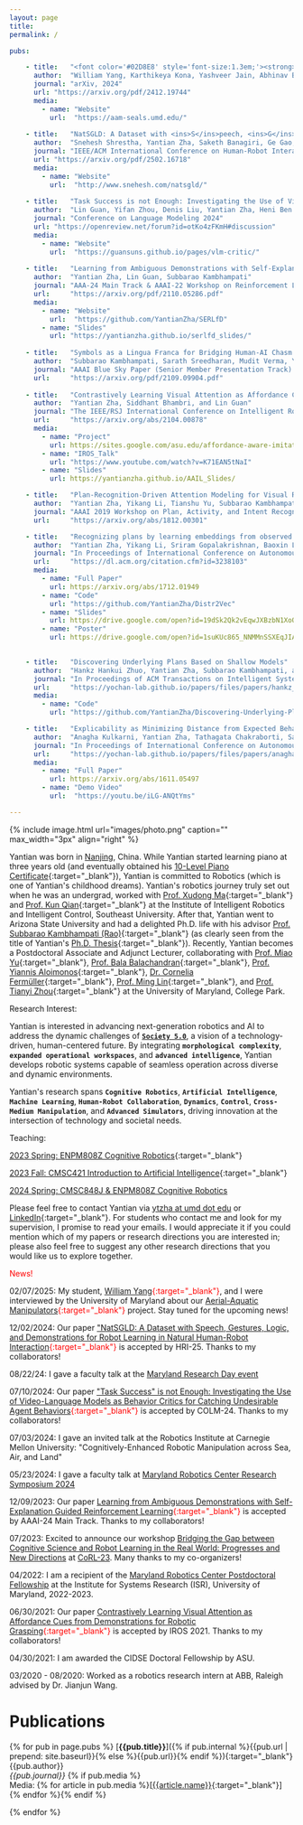 ```yaml
---
layout: page
title:
permalink: /

pubs:

    - title:   "<font color='#02D8E8' style='font-size:1.3em;'><strong>AAM-SEALS</strong></font>: Developing <font color='#02D8E8' style='font-size:1.3em;'><strong>A</strong></font>erial-<font color='#02D8E8' style='font-size:1.3em;'><strong>A</strong></font>quatic <font color='#02D8E8' style='font-size:1.3em;'><strong>M</strong></font>anipulators in <font color='#02D8E8' style='font-size:1.3em;'><strong>SE</strong></font>a, <font color='#02D8E8' style='font-size:1.3em;'><strong>A</strong></font>ir, and <font color='#02D8E8' style='font-size:1.3em;'><strong>L</strong></font>and <font color='#02D8E8' style='font-size:1.3em;'><strong>S</strong></font>imulator"
      author:  "William Yang, Karthikeya Kona, Yashveer Jain, Abhinav Bhamidipati, Tomer Atzili, Xiaomin Lin, Yantian Zha"
      journal: "arXiv, 2024"
      url: "https://arxiv.org/pdf/2412.19744"
      media:
        - name: "Website"
          url:  "https://aam-seals.umd.edu/"
          
    - title:   "NatSGLD: A Dataset with <ins>S</ins>peech, <ins>G</ins>estures, <ins>L</ins>ogic, and <ins>D</ins>emonstrations for Robot Learning in <ins>Nat</ins>ural Human-Robot Interaction"
      author:  "Snehesh Shrestha, Yantian Zha, Saketh Banagiri, Ge Gao, Yiannis Aloimonos, Cornelia Fermüller"
      journal: "IEEE/ACM International Conference on Human-Robot Interaction (Data Paper), 2025"
      url: "https://arxiv.org/pdf/2502.16718"
      media:
        - name: "Website"
          url:  "http://www.snehesh.com/natsgld/"
          
    - title:   "Task Success is not Enough: Investigating the Use of VideoLanguage Models as Behavior Critics for Catching Undesirable Agent Behaviors"
      author:  "Lin Guan, Yifan Zhou, Denis Liu, Yantian Zha, Heni Ben Amor, Subbarao Kambhampati"
      journal: "Conference on Language Modeling 2024"
      url: "https://openreview.net/forum?id=otKo4zFKmH#discussion"
      media:
        - name: "Website"
          url:  "https://guansuns.github.io/pages/vlm-critic/"
  
    - title:   "Learning from Ambiguous Demonstrations with Self-Explanation Guided Reinforcement Learning"
      author:  "Yantian Zha, Lin Guan, Subbarao Kambhampati"
      journal: "AAA-24 Main Track & AAAI-22 Workshop on Reinforcement Learning in Games 2022."
      url:     "https://arxiv.org/pdf/2110.05286.pdf"
      media:
        - name: "Website"
          url:  "https://github.com/YantianZha/SERLfD"
        - name: "Slides"
          url: "https://yantianzha.github.io/serlfd_slides/"
      
    - title:   "Symbols as a Lingua Franca for Bridging Human-AI Chasm for Explainable and Advisable AI Systems"
      author:  "Subbarao Kambhampati, Sarath Sreedharan, Mudit Verma, Yantian Zha, Lin Guan"
      journal: "AAAI Blue Sky Paper (Senior Member Presentation Track) 2022."
      url:     "https://arxiv.org/pdf/2109.09904.pdf"
      
    - title:   "Contrastively Learning Visual Attention as Affordance Cues from Demonstrations for Robotic Grasping"
      author:  "Yantian Zha, Siddhant Bhambri, and Lin Guan"
      journal: "The IEEE/RSJ International Conference on Intelligent Robots and Systems (IROS) 2021."
      url:     "https://arxiv.org/abs/2104.00878"
      media:
        - name: "Project"
          url: https://sites.google.com/asu.edu/affordance-aware-imitation/project
        - name: "IROS_Talk"
          url: "https://www.youtube.com/watch?v=K71EAN5tNaI"
        - name: "Slides"
          url: https://yantianzha.github.io/AAIL_Slides/

    - title:   "Plan-Recognition-Driven Attention Modeling for Visual Recognition"
      author:  "Yantian Zha, Yikang Li, Tianshu Yu, Subbarao Kambhampati and Baoxin Li"
      journal: "AAAI 2019 Workshop on Plan, Activity, and Intent Recognition (PAIR)."
      url:     "https://arxiv.org/abs/1812.00301"

    - title:   "Recognizing plans by learning embeddings from observed action distributions"
      author:  "Yantian Zha, Yikang Li, Sriram Gopalakrishnan, Baoxin Li, and Subbarao Kambhampati"
      journal: "In Proceedings of International Conference on Autonomous Agents and Multiagent Systems (AAMAS) 2018."
      url:     "https://dl.acm.org/citation.cfm?id=3238103"
      media:
        - name: "Full Paper"
          url: https://arxiv.org/abs/1712.01949
        - name: "Code"
          url: "https://github.com/YantianZha/Distr2Vec"
        - name: "Slides"
          url: https://drive.google.com/open?id=19dSk2Qk2vEqwJXBzbN1XoQJIa-YdMGdY
        - name: "Poster"
          url: https://drive.google.com/open?id=1suKUc865_NNMMnSSXEqJIA7gmjAKlOb2

  
    - title:   "Discovering Underlying Plans Based on Shallow Models"
      author:  "Hankz Hankui Zhuo, Yantian Zha, Subbarao Kambhampati, and Xin Tian"
      journal: "In Proceedings of ACM Transactions on Intelligent Systems and Technology (ACM-TIST) 2019."
      url:     "https://yochan-lab.github.io/papers/files/papers/hankz_tist_19.pdf"
      media:
        - name: "Code"
          url: "https://github.com/YantianZha/Discovering-Underlying-Plans-Based-on-Shallow-Models"

    - title:   "Explicability as Minimizing Distance from Expected Behavior"
      author:  "Anagha Kulkarni, Yantian Zha, Tathagata Chakraborti, Satya Gautam Vadlamudi, Yu Zhang and Subbarao Kambhampati"
      journal: "In Proceedings of International Conference on Autonomous Agents and Multiagent Systems (AAMAS) 2019."
      url:     "https://yochan-lab.github.io/papers/files/papers/anagha-aamas-2019.pdf"
      media:
        - name: "Full Paper"
          url: https://arxiv.org/abs/1611.05497
        - name: "Demo Video"
          url:  "https://youtu.be/iLG-ANQtYms"

---
```


{% include image.html url="images/photo.png" caption="" max_width="3px" align="right" %}

Yantian was born in [Nanjing](https://en.wikipedia.org/wiki/Nanjing), China. While Yantian started learning piano at three years old (and eventually obtained his [10-Level Piano Certificate](https://drive.google.com/file/d/0BzFSKJBTOGjKRExJZENGajlCVG8/view?usp=sharing&resourcekey=0-KWtW85aPuDjuFek7g6yO7w){:target="_blank"}), Yantian is committed to Robotics (which is one of Yantian's childhood dreams). Yantian's robotics journey truly set out when he was an undergrad, worked with [Prof. Xudong Ma](https://automation.seu.edu.cn/2019/0528/c24505a275234/page.htm){:target="_blank"} and [Prof. Kun Qian](https://automation.seu.edu.cn/2019/0528/c24504a275190/page.htm){:target="_blank"} at the Institute of Intelligent Robotics and Intelligent Control, Southeast University. After that, Yantian went to Arizona State University and had a delighted Ph.D. life with his advisor [Prof. Subbarao Kambhampati (Rao)](http://rakaposhi.eas.asu.edu/){:target="_blank"} (as clearly seen from the title of Yantian's [Ph.D. Thesis](https://yantianzha.github.io/yantianthesis.github.io/){:target="_blank"}). Recently, Yantian becomes a Postdoctoral Associate and Adjunct Lecturer, collaborating with [Prof. Miao Yu](https://enme.umd.edu/clark/faculty/607/Miao-Yu){:target="_blank"}, [Prof. Bala Balachandran](https://enme.umd.edu/clark/faculty/508/Balakumar-Balachandran){:target="_blank"}, [Prof. Yiannis Aloimonos](http://users.umiacs.umd.edu/~yiannis/){:target="_blank"}, [Dr. Cornelia Fermüller](https://isr.umd.edu/clark/faculty/1168/Cornelia-Ferm%C3%BCller){:target="_blank"}, [Prof. Ming Lin](https://www.cs.umd.edu/people/lin){:target="_blank"}, and [Prof. Tianyi Zhou](https://tianyizhou.github.io/){:target="_blank"} at the University of Maryland, College Park.

Research Interest:

Yantian is interested in advancing next-generation robotics and AI to address the dynamic challenges of [**`Society 5.0`**](https://library.oapen.org/bitstream/handle/20.500.12657/41719/2020_Book_Society50.pdf?sequence=1#page=18), a vision of a technology-driven, human-centered future. By integrating **`morphological complexity`**, **`expanded operational workspaces`**, and **`advanced intelligence`**, Yantian develops robotic systems capable of seamless operation across diverse and dynamic environments.

Yantian's research spans **`Cognitive Robotics`**, **`Artificial Intelligence`**, **`Machine Learning`**, **`Human-Robot Collaboration`**, **`Dynamics`**, **`Control`**, **`Cross-Medium Manipulation`**, and **`Advanced Simulators`**, driving innovation at the intersection of technology and societal needs.

Teaching:

[2023 Spring: ENPM808Z Cognitive Robotics](https://docs.google.com/document/d/1RfCNIVXaBYseH8Emi6-MqRROzQ9chSlO1hnIwO-QP4s/edit?usp=sharing){:target="_blank"}

[2023 Fall: CMSC421 Introduction to Artificial Intelligence](https://docs.google.com/document/d/16qWFxya8yX7eqli0KFXa5lACFgTqGPfBPaSzh9uzTh4/edit?usp=sharing){:target="_blank"}

[2024 Spring: CMSC848J & ENPM808Z Cognitive Robotics]()

Please feel free to contact Yantian via [ytzha at umd dot edu](mailto:ytzha@umd.edu) or [LinkedIn](https://www.linkedin.com/in/ytzha){:target="_blank"}. For students who contact me and look for my supervision, I promise to read your emails. I would appreciate it if you could mention which of my papers or research directions you are interested in; please also feel free to suggest any other research directions that you would like us to explore together.

<span style="color:red">News!</span>

02/07/2025: My student, <span style="color:red">[William Yang](https://www.linkedin.com/in/william-yang-66ab84221){:target="_blank"}</span>, and I were interviewed by the University of Maryland about our <span style="color:red">[Aerial-Aquatic Manipulators](https://arxiv.org/pdf/2412.19744){:target="_blank"}</span> project. Stay tuned for the upcoming news!

12/02/2024: Our paper <span style="color:red">["NatSGLD: A Dataset with <ins>S</ins>peech, <ins>G</ins>estures, <ins>L</ins>ogic, and <ins>D</ins>emonstrations for Robot Learning in <ins>Nat</ins>ural Human-Robot Interaction](http://www.snehesh.com/natsgld/){:target="_blank"}</span> is accepted by HRI-25. Thanks to my collaborators!

08/22/24: I gave a faculty talk at the [Maryland Research Day event](https://www.cs.umd.edu/community/research-day)

07/10/2024: Our paper <span style="color:red">["Task Success" is not Enough: Investigating the Use of Video-Language Models as Behavior Critics for Catching Undesirable Agent Behaviors](https://openreview.net/forum?id=otKo4zFKmH#discussion){:target="_blank"}</span> is accepted by COLM-24. Thanks to my collaborators!

07/03/2024: I gave an invited talk at the Robotics Institute at Carnegie Mellon University: "Cognitively-Enhanced Robotic Manipulation across Sea, Air, and Land"

05/23/2024: I gave a faculty talk at [Maryland Robotics Center Research Symposium 2024](https://robotics.umd.edu/symposium2024)

12/09/2023: Our paper <span style="color:red">[Learning from Ambiguous Demonstrations with Self-Explanation Guided Reinforcement Learning](https://drive.google.com/file/d/1WdI10Rg3jWXfKpos8nqHh7qjJmU0ALOi/view){:target="_blank"}</span> is accepted by AAAI-24 Main Track. Thanks to my collaborators!

07/2023: Excited to announce our workshop [Bridging the Gap between Cognitive Science and Robot Learning in the Real World: Progresses and New Directions](https://yantianzha.github.io/crl.github.io/) at [CoRL-23](https://www.corl2023.org/). Many thanks to my co-organizers!

04/2022: I am a recipient of the [Maryland Robotics Center Postdoctoral Fellowship](https://robotics.umd.edu/education/postdoctoral-fellowship-program-0) at the Institute for Systems Research (ISR), University of Maryland, 2022-2023.

06/30/2021: Our paper <span style="color:red">[Contrastively Learning Visual Attention as Affordance Cues from Demonstrations for Robotic Grasping](https://arxiv.org/abs/2104.00878){:target="_blank"}</span> is accepted by IROS 2021. Thanks to my collaborators!

04/30/2021: I am awarded the CIDSE Doctoral Fellowship by ASU.  

03/2020 - 08/2020: Worked as a robotics research intern at ABB, Raleigh advised by Dr. Jianjun Wang.

# <a name="publications"></a>Publications 

{% for pub in page.pubs %}
[**{{pub.title}}**]({% if pub.internal %}{{pub.url | prepend: site.baseurl}}{% else %}{{pub.url}}{% endif %}){:target="_blank"}<br />
{{pub.author}}<br />
*{{pub.journal}}*
{% if pub.media %}<br />Media: {% for article in pub.media %}[[{{article.name}}]({{article.url}}){:target="_blank"}] {% endfor %}{% endif %}

{% endfor %}
